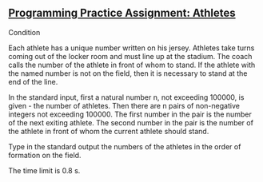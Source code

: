 ## [Programming Practice Assignment: Athletes](1_athletes)

Condition

Each athlete has a unique number written on his jersey. Athletes take turns coming out of the locker room and must line up at the stadium. The coach calls the number of the athlete in front of whom to stand. If the athlete with the named number is not on the field, then it is necessary to stand at the end of the line.

In the standard input, first a natural number n, not exceeding 100000, is given - the number of athletes. Then there are n pairs of non-negative integers not exceeding 100000. The first number in the pair is the number of the next exiting athlete. The second number in the pair is the number of the athlete in front of whom the current athlete should stand.

Type in the standard output the numbers of the athletes in the order of formation on the field.

The time limit is 0.8 s.
